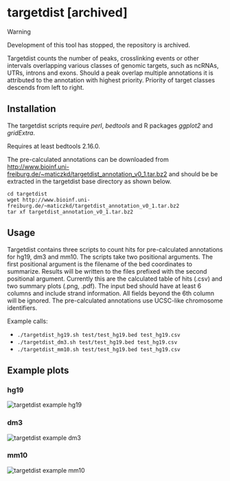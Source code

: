# targetdist [archived]

> [!WARNING]  
> Development of this tool has stopped, the repository is archived.

Targetdist counts the number of peaks, crosslinking events or other intervals overlapping various classes of genomic targets, such as ncRNAs, UTRs, introns and exons. Should a peak overlap multiple annotations it is attributed to the annotation with highest priority. Priority of target classes descends from left to right.

## Installation

The targetdist scripts require _perl_, _bedtools_ and R packages _ggplot2_ and _gridExtra_.

Requires at least bedtools 2.16.0.

The pre-calculated annotations can be downloaded from http://www.bioinf.uni-freiburg.de/~maticzkd/targetdist_annotation_v0_1.tar.bz2 and should be be extracted in the targetdist base directory as shown below.

```
cd targetdist
wget http://www.bioinf.uni-freiburg.de/~maticzkd/targetdist_annotation_v0_1.tar.bz2
tar xf targetdist_annotation_v0_1.tar.bz2
```

## Usage

Targetdist contains three scripts to count hits for pre-calculated annotations for hg19, dm3 and mm10.
The scripts take two positional arguments.
The first positional argument is the filename of the bed coordinates to summarize.
Results will be written to the files prefixed with the second positional argument.
Currently this are the calculated table of hits (.csv) and two summary plots (.png, .pdf).
The input bed should have at least 6 columns and include strand information.
All fields beyond the 6th column will be ignored.
The pre-calculated annotations use UCSC-like chromosome identifiers.

Example calls:

* `./targetdist_hg19.sh test/test_hg19.bed test_hg19.csv`
* `./targetdist_dm3.sh test/test_hg19.bed test_hg19.csv`
* `./targetdist_mm10.sh test/test_hg19.bed test_hg19.csv`

## Example plots

### hg19
![targetdist example hg19](test/example_outputs/test_hg19.png?raw=true "targetdist example hg19")

### dm3
![targetdist example dm3](test/example_outputs/test_dm3.png?raw=true "targetdist example dm3")

### mm10
![targetdist example mm10](test/example_outputs/test_mm10.png?raw=true "targetdist example mm10")
